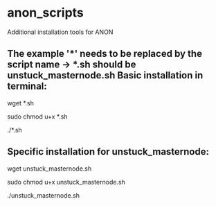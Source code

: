 # anon_scripts
Additional installation tools for ANON


The example '*' needs to be replaced by the script name -> *.sh should be unstuck_masternode.sh
Basic installation in terminal:
-------------------------------
wget *.sh

sudo chmod u+x *.sh

./*.sh


Specific installation for unstuck_masternode:
---------------------------------------------
wget unstuck_masternode.sh

sudo chmod u+x unstuck_masternode.sh

./unstuck_masternode.sh
